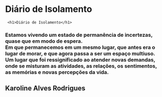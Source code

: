 # Diário de Isolamento
<!DOCTYPE html>
<html>
  <head>
    <meta http-equiv="content-type" content="text/html; charset=utf-8" />
    <meta name="" content="">
    <title>Diário de Isolamento</title>
    <link rel="stylesheet" href="estilo.css" type="text/css" media="all" />
  </head>
  
  <body>
    
     <h1>Diário de Isolamento</h1>
  
  <h3> 
   Estamos vivendo um estado de permanência de incertezas, quase que em modo de espera.
  <br> Em que permanecemos em um mesmo lugar, que antes era o lugar de morar, e que agora passa a ser um espaço multiuso.
  <br> Um lugar que foi ressignificado ao atender novas demandas, onde se misturam as atividades, as relações, os sentimentos, as memórias e novas percepções da vida. 
  </h3>
  <h2> Karoline Alves Rodrigues </h2>
    
  </body>
    </html>
